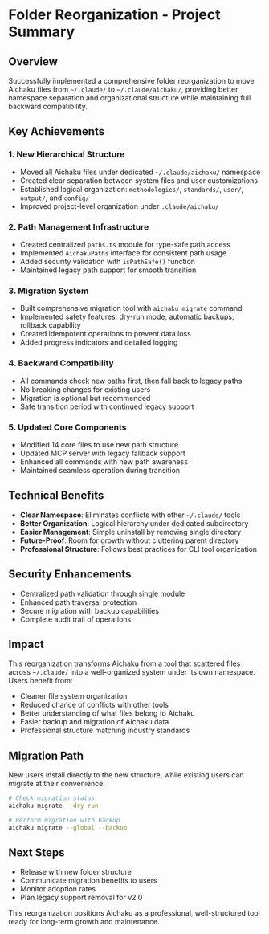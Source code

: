 # Folder Reorganization - Project Summary

## Overview
Successfully implemented a comprehensive folder reorganization to move Aichaku files from `~/.claude/` to `~/.claude/aichaku/`, providing better namespace separation and organizational structure while maintaining full backward compatibility.

## Key Achievements

### 1. New Hierarchical Structure
- Moved all Aichaku files under dedicated `~/.claude/aichaku/` namespace
- Created clear separation between system files and user customizations
- Established logical organization: `methodologies/`, `standards/`, `user/`, `output/`, and `config/`
- Improved project-level organization under `.claude/aichaku/`

### 2. Path Management Infrastructure
- Created centralized `paths.ts` module for type-safe path access
- Implemented `AichakuPaths` interface for consistent path usage
- Added security validation with `isPathSafe()` function
- Maintained legacy path support for smooth transition

### 3. Migration System
- Built comprehensive migration tool with `aichaku migrate` command
- Implemented safety features: dry-run mode, automatic backups, rollback capability
- Created idempotent operations to prevent data loss
- Added progress indicators and detailed logging

### 4. Backward Compatibility
- All commands check new paths first, then fall back to legacy paths
- No breaking changes for existing users
- Migration is optional but recommended
- Safe transition period with continued legacy support

### 5. Updated Core Components
- Modified 14 core files to use new path structure
- Updated MCP server with legacy fallback support
- Enhanced all commands with new path awareness
- Maintained seamless operation during transition

## Technical Benefits
- **Clear Namespace**: Eliminates conflicts with other `~/.claude/` tools
- **Better Organization**: Logical hierarchy under dedicated subdirectory
- **Easier Management**: Simple uninstall by removing single directory
- **Future-Proof**: Room for growth without cluttering parent directory
- **Professional Structure**: Follows best practices for CLI tool organization

## Security Enhancements
- Centralized path validation through single module
- Enhanced path traversal protection
- Secure migration with backup capabilities
- Complete audit trail of operations

## Impact
This reorganization transforms Aichaku from a tool that scattered files across `~/.claude/` into a well-organized system under its own namespace. Users benefit from:
- Cleaner file system organization
- Reduced chance of conflicts with other tools
- Better understanding of what files belong to Aichaku
- Easier backup and migration of Aichaku data
- Professional structure matching industry standards

## Migration Path
New users install directly to the new structure, while existing users can migrate at their convenience:
```bash
# Check migration status
aichaku migrate --dry-run

# Perform migration with backup
aichaku migrate --global --backup
```

## Next Steps
- Release with new folder structure
- Communicate migration benefits to users
- Monitor adoption rates
- Plan legacy support removal for v2.0

This reorganization positions Aichaku as a professional, well-structured tool ready for long-term growth and maintenance.